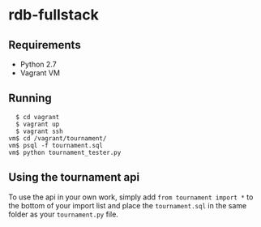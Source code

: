 # rdb-fullstack
## Requirements
- Python 2.7
- Vagrant VM

## Running

```
  $ cd vagrant
  $ vagrant up
  $ vagrant ssh
vm$ cd /vagrant/tournament/
vm$ psql -f tournament.sql
vm$ python tournament_tester.py
```

## Using the tournament api
To use the api in your own work, simply add `from tournament import *` to the bottom of your import list and place the `tournament.sql` in the same folder as your `tournament.py` file.
